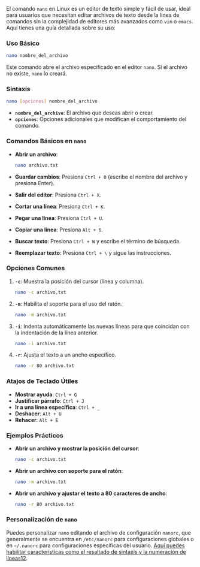 El comando `nano` en Linux es un editor de texto simple y fácil de usar, ideal para usuarios que necesitan editar archivos de texto desde la línea de comandos sin la complejidad de editores más avanzados como `vim` o `emacs`. Aquí tienes una guía detallada sobre su uso:

### **Uso Básico**

```bash
nano nombre_del_archivo
```

Este comando abre el archivo especificado en el editor `nano`. Si el archivo no existe, `nano` lo creará.

### **Sintaxis**

```bash
nano [opciones] nombre_del_archivo
```

- **`nombre_del_archivo`**: El archivo que deseas abrir o crear.
- **`opciones`**: Opciones adicionales que modifican el comportamiento del comando.

### **Comandos Básicos en `nano`**

- **Abrir un archivo**:
    
    ```bash
    nano archivo.txt
    ```
    
- **Guardar cambios**: Presiona `Ctrl + O` (escribe el nombre del archivo y presiona Enter).
    
- **Salir del editor**: Presiona `Ctrl + X`.
    
- **Cortar una línea**: Presiona `Ctrl + K`.
    
- **Pegar una línea**: Presiona `Ctrl + U`.
    
- **Copiar una línea**: Presiona `Alt + 6`.
    
- **Buscar texto**: Presiona `Ctrl + W` y escribe el término de búsqueda.
    
- **Reemplazar texto**: Presiona `Ctrl + \` y sigue las instrucciones.
    

### **Opciones Comunes**

1. **`-c`**: Muestra la posición del cursor (línea y columna).
    
    ```bash
    nano -c archivo.txt
    ```
    
2. **`-m`**: Habilita el soporte para el uso del ratón.
    
    ```bash
    nano -m archivo.txt
    ```
    
3. **`-i`**: Indenta automáticamente las nuevas líneas para que coincidan con la indentación de la línea anterior.
    
    ```bash
    nano -i archivo.txt
    ```
    
4. **`-r`**: Ajusta el texto a un ancho específico.
    
    ```bash
    nano -r 80 archivo.txt
    ```
    

### **Atajos de Teclado Útiles**

- **Mostrar ayuda**: `Ctrl + G`
- **Justificar párrafo**: `Ctrl + J`
- **Ir a una línea específica**: `Ctrl + _`
- **Deshacer**: `Alt + U`
- **Rehacer**: `Alt + E`

### **Ejemplos Prácticos**

- **Abrir un archivo y mostrar la posición del cursor**:
    
    ```bash
    nano -c archivo.txt
    ```
    
- **Abrir un archivo con soporte para el ratón**:
    
    ```bash
    nano -m archivo.txt
    ```
    
- **Abrir un archivo y ajustar el texto a 80 caracteres de ancho**:
    
    ```bash
    nano -r 80 archivo.txt
    ```
    

### **Personalización de `nano`**

Puedes personalizar `nano` editando el archivo de configuración `nanorc`, que generalmente se encuentra en `/etc/nanorc` para configuraciones globales o en `~/.nanorc` para configuraciones específicas del usuario. [Aquí puedes habilitar características como el resaltado de sintaxis y la numeración de líneas](https://linuxize.com/post/how-to-use-nano-text-editor/)[1](https://linuxize.com/post/how-to-use-nano-text-editor/)[2](https://www.arsys.es/blog/comandos-nano).